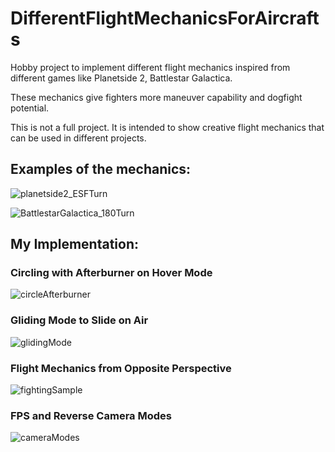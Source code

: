 # DifferentFlightMechanicsForAircrafts
 Hobby project to implement different flight mechanics inspired from different games like Planetside 2, Battlestar Galactica.
 
 These mechanics give fighters more maneuver capability and dogfight potential. 
 
 This is not a full project. It is intended to show creative flight mechanics that can be used in different projects.

## Examples of the mechanics:

![planetside2_ESFTurn](https://user-images.githubusercontent.com/46609011/234132049-0a8b8e3d-2b56-4152-9cbd-e7f69e1d0a80.gif)

![BattlestarGalactica_180Turn](https://user-images.githubusercontent.com/46609011/234132069-4653d817-621e-4a38-9686-da5983544434.gif)

## My Implementation: 

### Circling with Afterburner on Hover Mode  
![circleAfterburner](https://github.com/ksarica/DifferentFlightMechanicsForAircrafts/assets/46609011/97bc467e-6683-439f-b08e-b6cdd16cbb4d)

### Gliding Mode to Slide on Air
![glidingMode](https://github.com/ksarica/DifferentFlightMechanicsForAircrafts/assets/46609011/5cf792a7-d3d0-48f3-9010-d35900d61a63)

### Flight Mechanics from Opposite Perspective
![fightingSample](https://github.com/ksarica/DifferentFlightMechanicsForAircrafts/assets/46609011/982c9463-d433-4a1c-80bf-1d154c9704db)

### FPS and Reverse Camera Modes
![cameraModes](https://github.com/ksarica/DifferentFlightMechanicsForAircrafts/assets/46609011/7df043d9-c379-4d5a-9627-e03784f2e3b0)
